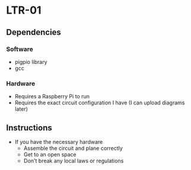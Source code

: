 # LTR-01

## Dependencies

### Software

- pigpio library
- gcc

### Hardware

- Requires a Raspberry Pi to run
- Requires the exact circuit configuration I have (I can upload diagrams later)

## Instructions

- If you have the necessary hardware
  - Assemble the circuit and plane correctly
  - Get to an open space
  - Don't break any local laws or regulations
